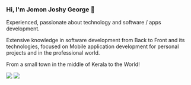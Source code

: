 ###  Hi, I'm Jomon Joshy George 👋

Experienced, passionate about technology and software / apps development.

Extensive knowledge in software development from Back to Front and its technologies, focused on Mobile application development for personal projects and in the professional world.

From a small town in the middle of Kerala to the World!

[<img src="https://img.shields.io/badge/linkedin-%230077B5.svg?&style=for-the-badge&logo=linkedin&logoColor=white" />](https://www.linkedin.com/in/jomonjoshygeorge/) ![](https://komarev.com/ghpvc/?username=joafc96&color=5BBF0F&style=for-the-badge) 
